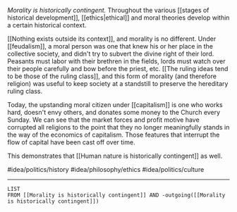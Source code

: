 *Morality is historically contingent.* Throughout the various [[stages of historical development]], [[ethics|ethical]] and moral theories develop within a certain historical context. 

[[Nothing exists outside its context]], and morality is no different. Under [[feudalism]], a moral person was one that knew his or her place in the collective society, and didn't try to subvert the divine right of their lord. Peasants must labor with their brethren in the fields, lords must watch over their people carefully and bow before the priest, etc. [[The ruling ideas tend to be those of the ruling class]], and this form of morality (and therefore religion) was useful to keep society at a standstill to preserve the hereditary ruling class. 

Today, the upstanding moral citizen under [[capitalism]] is one who works hard, doesn't envy others, and donates some money to the Church every Sunday. We can see that the market forces and profit motive have corrupted all religions to the point that they no longer meaningfully stands in the way of the economics of capitalism. Those features that interrupt the flow of capital have been cast off over time. 

This demonstrates that [[Human nature is historically contingent]] as well. 

#idea/politics/history 
#idea/philosophy/ethics 
#idea/politics/culture 

---
```dataview
LIST
FROM [[Morality is historically contingent]] AND -outgoing([[Morality is historically contingent]])
```